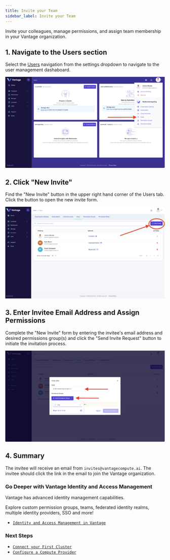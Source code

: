 ```yaml
---
title: Invite your Team
sidebar_label: Invite your Team
---
```


Invite your colleagues, manage permissions, and assign team membership in your Vantage organization.

## 1. Navigate to the Users section

Select the [Users](https://app.vantagecompute.ai/admin/users) navigation from the settings dropdown to navigate
to the user management dashaboard.

![invite-intro-00](./img/invite-intro-00.png)

## 2. Click "New Invite"

Find the "New Invite" button in the upper right hand corner of the Users tab. Click the button to open the new invite form.

![invite-intro-01](./img/invite-intro-01.png)

## 3. Enter Invitee Email Address and Assign Permissions

Complete the "New Invite" form by entering the invitee's email address and desired permissions group(s) and
click the "Send Invite Request" button to initiate the invitation process.

![invite-intro-02](./img/invite-intro-02.png)

## 4. Summary

The invitee will receive an email from `invites@vantagecompute.ai`. The invitee should click the link in the email to
join the Vantage organization.

### Go Deeper with Vantage Identity and Access Management

Vantage has advanced identity management capabilities.

Explore custom permission groups, teams, federated identity realms, multiple identity providers, SSO and more!

- [`Identity and Access Management in Vantage`](/platform/iam/)

### Next Steps

- [`Connect your First Cluster`](./create-cluster-intro.md)
- [`Configure a Compute Provider`](/platform/compute-providers/)
